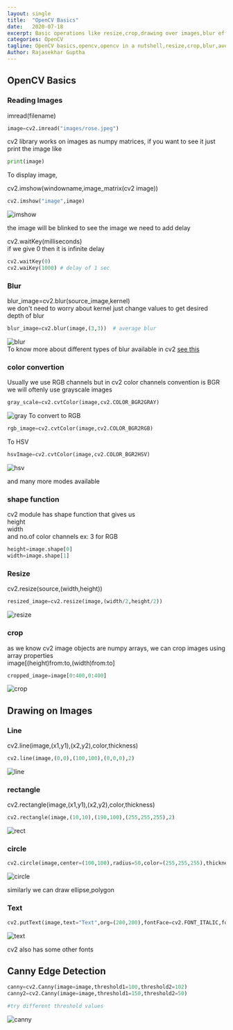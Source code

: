 ```yaml
---
layout: single
title:  "OpenCV Basics"
date:   2020-07-18
excerpt: Basic operations like resize,crop,drawing over images,blur effects etc in OpenCV
categories: OpenCV
tagline: OpenCV basics,opencv,opencv in a nutshell,resize,crop,blur,average blur ,gaussian blur in opencv
Author: Rajasekhar Guptha
---
```



## OpenCV Basics

### Reading Images
imread(filename)  
```python
image=cv2.imread("images/rose.jpeg")
```
cv2 library works on images as numpy matrices,
if you want to see it just print the image like  
```python
print(image)
```
To display image,  

cv2.imshow(windowname,image_matrix(cv2 image))
```python
cv2.imshow("image",image)
```
![imshow](/assets/images/rose1.PNG)  

the image will be blinked  to see the image we need to add delay  

cv2.waitKey(milliseconds)  
 if we give 0 then it is infinite delay
```python
cv2.waitKey(0) 
cv2.waiKey(1000) # delay of 1 sec
```

### Blur
blur_image=cv2.blur(source_image,kernel)  
we don't need to worry about kernel just change values to get desired depth of blur

```python
blur_image=cv2.blur(image,(3,3))  # average blur
```
![blur](/assets/images/blur.PNG)  
To know more about different types of blur available in cv2 [see this]()


### color convertion

Usually we use RGB channels but in cv2 color channels convention is BGR  
we will oftenly use grayscale images  

```python
gray_scale=cv2.cvtColor(image,cv2.COLOR_BGR2GRAY)
```
![gray](/assets/images/gray.PNG)
To convert to RGB  
```python
rgb_image=cv2.cvtColor(image,cv2.COLOR_BGR2RGB)
```
To HSV
```python
hsvImage=cv2.cvtColor(image,cv2.COLOR_BGR2HSV)
```
![hsv](/assets\images\hsvRose.PNG)

and many more modes available  
### shape function
cv2 module has shape function that gives us  
height  
width  
and no.of color channels ex: 3 for RGB
```python
height=image.shape[0]
width=image.shape[1]
```
### Resize
cv2.resize(source,(width,height))
```python
resized_image=cv2.resize(image,(width/2,height/2))
```
![resize](/assets/images/resize.PNG)

### crop
as we know cv2 image objects are numpy arrays, we can crop images using array properties  
image[(height)from:to,(width)from:to]
```python
cropped_image=image[0:400,0:400]
```
![crop](/assets/images/crop.PNG)

## Drawing on Images
### Line
cv2.line(image,(x1,y1),(x2,y2),color,thickness)
```python
cv2.line(image,(0,0),(100,100),(0,0,0),2)
```
![line](/assets/images/line.PNG)

### rectangle
cv2.rectangle(image,(x1,y1),(x2,y2),color,thickness)
```python
cv2.rectangle(image,(10,10),(190,100),(255,255,255),2)
```
![rect](/assets/images/rect.PNG)


### circle
```python
cv2.circle(image,center=(100,100),radius=50,color=(255,255,255),thickness=1)
```
![circle](/assets/images/circle.PNG)

similarly we can draw ellipse,polygon

### Text
```python
cv2.putText(image,text="Text",org=(200,200),fontFace=cv2.FONT_ITALIC,fontScale=1,color=(255,0,0),thickness=2)
```
![text](/assets/images/text.PNG)

cv2 also has some other fonts

## Canny Edge Detection
```python
canny=cv2.Canny(image=image,threshold1=100,threshold2=102)
canny2=cv2.Canny(image=image,threshold1=150,threshold2=50)

#try different threshold values
```
![canny](/assets/images/canny.PNG)